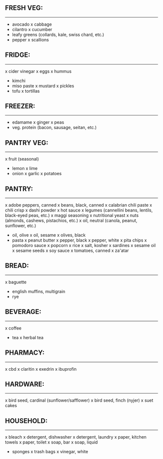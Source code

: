 ## FRESH VEG:
-------------
- avocado
x cabbage
- cilantro
x cucumber
- leafy greens (collards, kale, swiss chard, etc.)
- pepper
x scallions

## FRIDGE:
----------
x cider vinegar
x eggs
x hummus
- kimchi
- miso paste
x mustard
x pickles
- tofu
x tortillas

## FREEZER:
-----------
- edamame
x ginger
x peas
- veg. protein (bacon, sausage, seitan, etc.)

## PANTRY VEG:
--------------
x fruit (seasonal)
- lemon
x lime
- onion
x garlic
x potatoes

## PANTRY:
----------
x adobe peppers, canned
x beans, black, canned
x calabrian chili paste
x chili crisp
x dashi powder
x hot sauce
x legumes (cannellini beans, lentils, black-eyed peas, etc.)
x maggi seasoning
x nutritional yeast
x nuts (almonds, cashews, pistachios, etc.)
x oil, neutral (canola, peanut, sunflower, etc.)
- oil, olive
x oil, sesame
x olives, black
- pasta
x peanut butter
x pepper, black
x pepper, white
x pita chips
x pomodoro sauce
x popcorn
x rice
x salt, kosher
x sardines
x sesame oil
x sesame seeds
x soy sauce
x tomatoes, canned
x za'atar

## BREAD:
---------
x baguette
- english muffins, multigrain
- rye

## BEVERAGE:
------------
x coffee
- tea
x herbal tea

## PHARMACY:
---------
x cbd
x claritin
x exedrin
x ibuprofin

## HARDWARE:
-----------
x bird seed, cardinal (sunflower/safflower)
x bird seed, finch (nyjer)
x suet cakes

## HOUSEHOLD:
-------------
x bleach
x detergent, dishwasher
x detergent, laundry
x paper, kitchen towels
x paper, toilet
x soap, bar
x soap, liquid
- sponges
x trash bags
x vinegar, white
